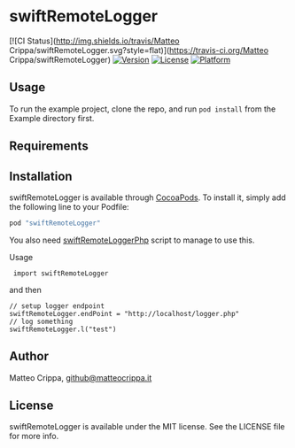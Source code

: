 # swiftRemoteLogger

[![CI Status](http://img.shields.io/travis/Matteo Crippa/swiftRemoteLogger.svg?style=flat)](https://travis-ci.org/Matteo Crippa/swiftRemoteLogger)
[![Version](https://img.shields.io/cocoapods/v/swiftRemoteLogger.svg?style=flat)](http://cocoapods.org/pods/swiftRemoteLogger)
[![License](https://img.shields.io/cocoapods/l/swiftRemoteLogger.svg?style=flat)](http://cocoapods.org/pods/swiftRemoteLogger)
[![Platform](https://img.shields.io/cocoapods/p/swiftRemoteLogger.svg?style=flat)](http://cocoapods.org/pods/swiftRemoteLogger)

## Usage

To run the example project, clone the repo, and run `pod install` from the Example directory first.

## Requirements

## Installation

swiftRemoteLogger is available through [CocoaPods](http://cocoapods.org). To install
it, simply add the following line to your Podfile:

```ruby
pod "swiftRemoteLogger"
```

You also need [swiftRemoteLoggerPhp](https://github.com/matteocrippa/swiftRemoteLoggerPhp) script to manage to use this.

 Usage
 
```
 import swiftRemoteLogger
```

and then

```
// setup logger endpoint
swiftRemoteLogger.endPoint = "http://localhost/logger.php"
// log something
swiftRemoteLogger.l("test")
```
## Author

Matteo Crippa, github@matteocrippa.it

## License

swiftRemoteLogger is available under the MIT license. See the LICENSE file for more info.

